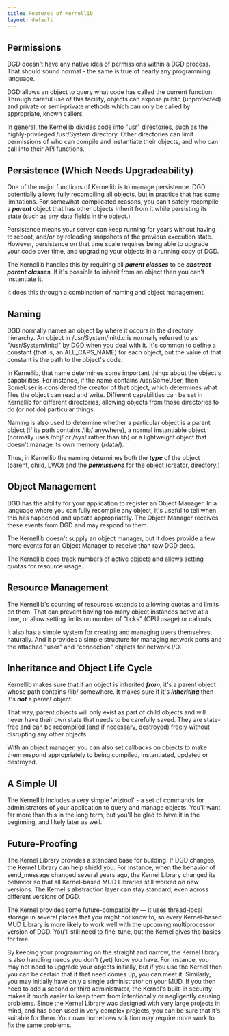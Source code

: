 ```yaml
---
title: Features of Kernellib
layout: default
---
```


## Permissions

DGD doesn't have any native idea of permissions within a DGD process. That should sound normal - the same is true of nearly any programming language.

DGD allows an object to query what code has called the current function. Through careful use of this facility, objects can expose public (unprotected) and private or semi-private methods which can only be called by appropriate, known callers.

In general, the Kernellib divides code into "usr" directories, such as the highly-privileged /usr/System directory. Other directories can limit permissions of who can compile and instantiate their objects, and who can call into their API functions.

## Persistence (Which Needs Upgradeability)

One of the major functions of Kernellib is to manage persistence. DGD potentially allows fully recompiling all objects, but in practice that has some limitations. For somewhat-complicated reasons, you can't safely recompile a ***parent*** object that has other objects inherit from it while persisting its state (such as any data fields in the object.)

Persistence means your server can keep running for years without having to reboot, and/or by reloading snapshots of the previous execution state. However, persistence on that time scale requires being able to upgrade your code over time, and upgrading your objects in a running copy of DGD.

The Kernellib handles this by requiring all ***parent classes*** to be ***abstract parent classes***. If it's possible to inherit from an object then you can't instantiate it.

It does this through a combination of naming and object management.

## Naming

DGD normally names an object by where it occurs in the directory hierarchy. An object in /usr/System/initd.c is normally referred to as "/usr/System/initd" by DGD when you deal with it. It's common to define a constant (that is, an ALL_CAPS_NAME) for each object, but the value of that constant is the path to the object's code.

In Kernellib, that name determines some important things about the object's capabilities. For instance, if the name contains /usr/SomeUser, then SomeUser is considered the creator of that object, which determines what files the object can read and write. Different capabilities can be set in Kernellib for different directories, allowing objects from those directories to do (or not do) particular things.

Naming is also used to determine whether a particular object is a parent object (if its path contains /lib/ anywhere), a normal instantiable object (normally uses /obj/ or /sys/ rather than lib) or a lightweight object that doesn't manage its own memory (/data/).

Thus, in Kernellib the naming determines both the ***type*** of the object (parent, child, LWO) and the ***permissions*** for the object (creator, directory.)

## Object Management

DGD has the ability for your application to register an Object Manager. In a language where you can fully recompile any object, it's useful to tell when this has happened and update appropriately. The Object Manager receives these events from DGD and may respond to them.

The Kernellib doesn't supply an object manager, but it does provide a few more events for an Object Manager to receive than raw DGD does.

The Kernellib does track numbers of active objects and allows setting quotas for resource usage.

## Resource Management

The Kernellib's counting of resources extends to allowing quotas and limits on them. That can prevent having too many object instances active at a time, or allow setting limits on number of "ticks" (CPU usage) or callouts.

It also has a simple system for creating and managing users themselves, naturally. And it provides a simple structure for managing network ports and the attached "user" and "connection" objects for network I/O.

## Inheritance and Object Life Cycle

Kernellib makes sure that if an object is inherited ***from***, it's a parent object whose path contains /lib/ somewhere. It makes sure if it's ***inheriting*** then it's ***not*** a parent object.

That way, parent objects will only exist as part of child objects and will never have their own state that needs to be carefully saved. They are state-free and can be recompiled (and if necessary, destroyed) freely without disrupting any other objects.

With an object manager, you can also set callbacks on objects to make them respond appropriately to being compiled, instantiated, updated or destroyed.

## A Simple UI

The Kernellib includes a very simple 'wiztool' - a set of commands for administrators of your application to query and manage objects. You'll want far more than this in the long term, but you'll be glad to have it in the beginning, and likely later as well.

## Future-Proofing

The Kernel Library provides a standard base for building. If DGD changes, the Kernel Library can help shield you. For instance, when the behavior of send_message changed several years ago, the Kernel Library changed its behavior so that all Kernel-based MUD Libraries still worked on new versions. The Kernel's abstraction layer can stay standard, even across different versions of DGD.

The Kernel provides some future-compatibility — it uses thread-local storage in several places that you might not know to, so every Kernel-based MUD Library is more likely to work well with the upcoming multiprocessor version of DGD. You'll still need to fine-tune, but the Kernel gives the basics for free.

By keeping your programming on the straight and narrow, the Kernel library is also handling needs you don't (yet) know you have. For instance, you may not need to upgrade your objects initially, but if you use the Kernel then you can be certain that if that need comes up, you can meet it. Similarly, you may initially have only a single administrator on your MUD. If you then need to add a second or third administrator, the Kernel's built-in security makes it much easier to keep them from intentionally or negligently causing problems. Since the Kernel Library was designed with very large projects in mind, and has been used in very complex projects, you can be sure that it's suitable for them. Your own homebrew solution may require more work to fix the same problems.
